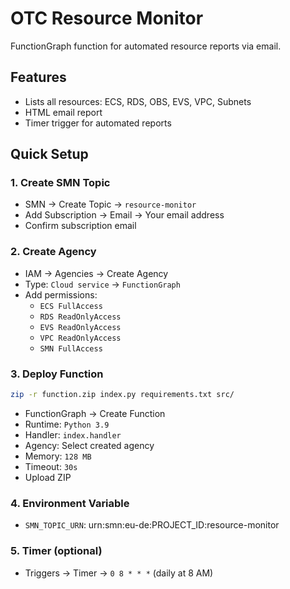 # OTC Resource Monitor

FunctionGraph function for automated resource reports via email.

## Features
- Lists all resources: ECS, RDS, OBS, EVS, VPC, Subnets
- HTML email report
- Timer trigger for automated reports

## Quick Setup

### 1. Create SMN Topic
- SMN → Create Topic → `resource-monitor`
- Add Subscription → Email → Your email address
- Confirm subscription email

### 2. Create Agency
- IAM → Agencies → Create Agency
- Type: `Cloud service` → `FunctionGraph`
- Add permissions:
  - `ECS FullAccess`
  - `RDS ReadOnlyAccess` 
  - `EVS ReadOnlyAccess`
  - `VPC ReadOnlyAccess`
  - `SMN FullAccess`

### 3. Deploy Function
```bash
zip -r function.zip index.py requirements.txt src/
```

- FunctionGraph → Create Function
- Runtime: `Python 3.9`
- Handler: `index.handler`
- Agency: Select created agency
- Memory: `128 MB`
- Timeout: `30s`
- Upload ZIP

### 4. Environment Variable
- `SMN_TOPIC_URN`: urn:smn:eu-de:PROJECT_ID:resource-monitor

### 5. Timer (optional)
- Triggers → Timer → `0 8 * * *` (daily at 8 AM)

